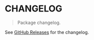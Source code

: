 # CHANGELOG

> Package changelog.

See [GitHub Releases](https://github.com/stdlib-js/time-tic/releases) for the changelog.